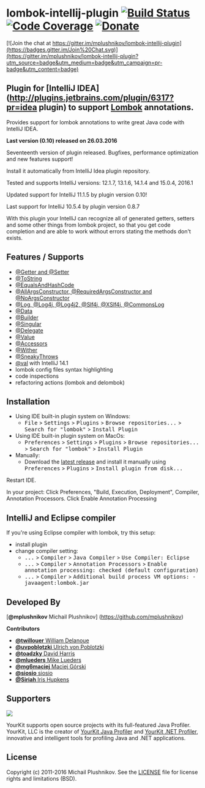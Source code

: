 lombok-intellij-plugin [![Build Status](https://travis-ci.org/mplushnikov/lombok-intellij-plugin.svg?branch=master)](https://travis-ci.org/mplushnikov/lombok-intellij-plugin) [![Code Coverage](https://img.shields.io/codecov/c/github/mplushnikov/lombok-intellij-plugin/master.svg)](https://codecov.io/github/mplushnikov/lombok-intellij-plugin?branch=master) [![Donate](https://www.paypal.com/en_US/i/btn/btn_donateCC_LG.gif)](https://www.paypal.com/cgi-bin/webscr?cmd=_s-xclick&hosted_button_id=3F9HXD7A2SMCN)
======================

[![Join the chat at https://gitter.im/mplushnikov/lombok-intellij-plugin](https://badges.gitter.im/Join%20Chat.svg)](https://gitter.im/mplushnikov/lombok-intellij-plugin?utm_source=badge&utm_medium=badge&utm_campaign=pr-badge&utm_content=badge)

## Plugin for [IntelliJ IDEA](http://plugins.jetbrains.com/plugin/6317?pr=idea plugin) to support [Lombok](https://projectlombok.org) annotations. ##

Provides support for lombok annotations to write great Java code with IntelliJ IDEA.

**Last version (0.10) released on 26.03.2016**

Seventeenth version of plugin released. Bugfixes, performance optimization and new features support!

Install it automatically from IntelliJ Idea plugin repository.

Tested and supports IntelliJ versions: 12.1.7, 13.1.6, 14.1.4 and 15.0.4, 2016.1  

Updated support for IntelliJ 11.1.5 by plugin version 0.10!

Last support for IntelliJ 10.5.4 by plugin version 0.8.7

With this plugin your IntelliJ can recognize all of generated getters, setters and some other things from lombok project, so that you get code completion and are able to work without errors stating the methods don't exists.


Features / Supports
--------
- [@Getter and @Setter](http://projectlombok.org/features/GetterSetter.html)
- [@ToString](http://projectlombok.org/features/ToString.html)
- [@EqualsAndHashCode](http://projectlombok.org/features/EqualsAndHashCode.html)
- [@AllArgsConstructor, @RequiredArgsConstructor and @NoArgsConstructor](http://projectlombok.org/features/Constructor.html)
- [@Log, @Log4j, @Log4j2, @Slf4j, @XSlf4j, @CommonsLog](http://projectlombok.org/features/Log.html)
- [@Data](http://projectlombok.org/features/Data.html)
- [@Builder](https://projectlombok.org/features/Builder.html)
- [@Singular](https://projectlombok.org/features/Builder.html#singular)
- [@Delegate](http://projectlombok.org/features/Delegate.html)
- [@Value](http://projectlombok.org/features/Value.html)
- [@Accessors](http://projectlombok.org/features/experimental/Accessors.html)
- [@Wither](http://projectlombok.org/features/experimental/Wither.html)
- [@SneakyThrows](http://projectlombok.org/features/SneakyThrows.html)
- [@val](http://projectlombok.org/features/val.html) with IntelliJ 14.1
- lombok config files syntax highlighting
- code inspections
- refactoring actions (lombok and delombok)

Installation
------------
- Using IDE built-in plugin system on Windows:
  - <kbd>File</kbd> > <kbd>Settings</kbd> > <kbd>Plugins</kbd> > <kbd>Browse repositories...</kbd> > <kbd>Search for "lombok"</kbd> > <kbd>Install Plugin</kbd>
- Using IDE built-in plugin system on MacOs:
  - <kbd>Preferences</kbd> > <kbd>Settings</kbd> > <kbd>Plugins</kbd> > <kbd>Browse repositories...</kbd> > <kbd>Search for "lombok"</kbd> > <kbd>Install Plugin</kbd>
- Manually:
  - Download the [latest release](https://github.com/mplushnikov/lombok-intellij-plugin/releases/latest) and install it manually using <kbd>Preferences</kbd> > <kbd>Plugins</kbd> > <kbd>Install plugin from disk...</kbd>
  
Restart IDE.

In your project: Click Preferences, "Build, Execution, Deployment", Compiler, Annotation Processors. Click Enable Annotation Processing

IntelliJ and Eclipse compiler
-----------------------------
If you're using Eclipse compiler with lombok, try this setup:
- install plugin
- change compiler setting:
  - <kbd>...</kbd> > <kbd>Compiler</kbd> > <kbd>Java Compiler</kbd> > <kbd>Use Compiler: Eclipse</kbd>
  - <kbd>...</kbd> > <kbd>Compiler</kbd> > <kbd>Annotation Processors</kbd> > <kbd>Enable annotation processing: checked (default configuration)</kbd>
  - <kbd>...</kbd> > <kbd>Compiler</kbd> > <kbd>Additional build process VM options: -javaagent:lombok.jar</kbd>

Developed By
------------
[**@mplushnikov** Michail Plushnikov] (https://github.com/mplushnikov)

**Contributors**
- [**@twillouer** William Delanoue](https://github.com/twillouer)
- [**@uvpoblotzki** Ulrich von Poblotzki](https://github.com/uvpoblotzki)
- [**@toadzky** David Harris](https://github.com/toadzky)
- [**@mlueders** Mike Lueders](https://github.com/mlueders)
- [**@mg6maciej** Maciej Górski](https://github.com/mg6maciej)
- [**@siosio** siosio](https://github.com/siosio)
- [**@Siriah** Iris Hupkens](https://github.com/Siriah)

Supporters
--------
[<img src="https://www.yourkit.com/images/yklogo.png" />](https://www.yourkit.com/)

YourKit supports open source projects with its full-featured Java Profiler.
YourKit, LLC is the creator of [YourKit Java Profiler](https://www.yourkit.com/java/profiler/index.jsp) and [YourKit .NET Profiler](https://www.yourkit.com/.net/profiler/index.jsp), innovative and intelligent tools for profiling Java and .NET applications.


License
-------
Copyright (c) 2011-2016 Michail Plushnikov. See the [LICENSE](./LICENSE) file for license rights and limitations (BSD).
